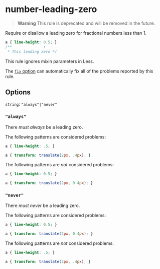 # number-leading-zero

> **Warning** This rule is deprecated and will be removed in the future.

Require or disallow a leading zero for fractional numbers less than 1.

<!-- prettier-ignore -->
```css
a { line-height: 0.5; }
/**              ↑
 * This leading zero */
```

This rule ignores mixin parameters in Less.

The [`fix` option](../../../docs/user-guide/usage/options.md#fix) can automatically fix all of the problems reported by this rule.

## Options

`string`: `"always"|"never"`

### `"always"`

There _must always_ be a leading zero.

The following patterns are considered problems:

<!-- prettier-ignore -->
```css
a { line-height: .5; }
```

<!-- prettier-ignore -->
```css
a { transform: translate(2px, .4px); }
```

The following patterns are _not_ considered problems:

<!-- prettier-ignore -->
```css
a { line-height: 0.5; }
```

<!-- prettier-ignore -->
```css
a { transform: translate(2px, 0.4px); }
```

### `"never"`

There _must never_ be a leading zero.

The following patterns are considered problems:

<!-- prettier-ignore -->
```css
a { line-height: 0.5; }
```

<!-- prettier-ignore -->
```css
a { transform: translate(2px, 0.4px); }
```

The following patterns are _not_ considered problems:

<!-- prettier-ignore -->
```css
a { line-height: .5; }
```

<!-- prettier-ignore -->
```css
a { transform: translate(2px, .4px); }
```
